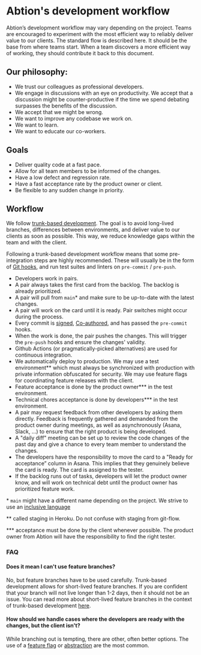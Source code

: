 # Abtion's development workflow

Abtion’s development workflow may vary depending on the project. Teams are encouraged to experiment with the most efficient way to reliably deliver value to our clients. The standard flow is described here. It should be the base from where teams start. When a team discovers a more efficient way of working, they should contribute it back to this document.

## Our philosophy:

- We trust our colleagues as professional developers.
- We engage in discussions with an eye on productivity. We accept that a discussion might be counter-productive if the time we spend debating surpasses the benefits of the discussion.
- We accept that we might be wrong.
- We want to improve any codebase we work on.
- We want to learn.
- We want to educate our co-workers.

## Goals

- Deliver quality code at a fast pace.
- Allow for all team members to be informed of the changes.
- Have a low defect and regression rate.
- Have a fast acceptance rate by the product owner or client.
- Be flexible to any sudden change in priority.

## Workflow
We follow [trunk-based development](https://trunkbaseddevelopment.com). The goal is to avoid long-lived branches, differences between environments, and deliver value to our clients as soon as possible. This way, we reduce knowledge gaps within the team and with the client.

Following a trunk-based development workflow means that some pre-integration steps are highly recommended. These will usually be in the form of [Git hooks](https://git-scm.com/book/en/v2/Customizing-Git-Git-Hooks), and run test suites and linters on `pre-commit` / `pre-push`.

- Developers work in pairs.
- A pair always takes the first card from the backlog. The backlog is already prioritized.
- A pair will pull from `main`* and make sure to be up-to-date with the latest changes.
- A pair will work on the card until it is ready. Pair switches might occur during the process.
- Every commit is [signed](https://github.com/abtion/guidelines/tree/main/gpg-signing), [Co-authored](https://github.blog/2018-01-29-commit-together-with-co-authors/), and has passed the `pre-commit` hooks.
- When the work is done, the pair pushes the changes. This will trigger the `pre-push` hooks and ensure the changes' validity.
- Github Actions (or pragmatically-picked alternatives) are used for continuous integration.
- We automatically deploy to production. We may use a test environment** which must always be synchronized with production with private information obfuscated for security. We may use feature flags for coordinating feature releases with the client.
- Feature acceptance is done by the product owner*** in the test environment.
- Technical chores acceptance is done by developers*** in the test environment.
- A pair may request feedback from other developers by asking them directly. Feedback is frequently gathered and demanded from the product owner during meetings, as well as asynchronously (Asana, Slack, ...) to ensure that the right product is being developed.
- A "daily diff" meeting can be set up to review the code changes of the past day and give a chance to every team member to understand the changes.
- The developers have the responsibility to move the card to a "Ready for acceptance” column in Asana. This implies that they genuinely believe the card is ready. The card is assigned to the tester.
- If the backlog runs out of tasks, developers will let the product owner know, and will work on technical debt until the product owner has prioritized feature work.

\* `main` might have a different name depending on the project. We strive to use an [inclusive language](https://github.com/abtion/guidelines/blob/main/best-practices/inclusive-language.md)

** called staging in Heroku. Do not confuse with staging from git-flow.

*** acceptance must be done by the client whenever possible. The product owner from Abtion will have the responsibility to find the right tester.

### FAQ

#### Does it mean I can't use feature branches?

No, but feature branches have to be used carefully. Trunk-based development allows for short-lived feature branches.
If you are confident that your branch will not live longer than 1-2 days, then it should not be an issue.
You can read more about short-lived feature branches in the context of trunk-based development [here](https://trunkbaseddevelopment.com/short-lived-feature-branches/).

#### How should we handle cases where the developers are ready with the changes, but the client isn't?

While branching out is tempting, there are other, often better options.
The use of a [feature flag](https://trunkbaseddevelopment.com/feature-flags/) or
[abstraction](https://trunkbaseddevelopment.com/branch-by-abstraction/) are the most common.
